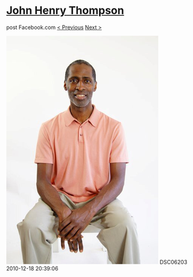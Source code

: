 # [John Henry Thompson](../README.md)
post Facebook.com
[< Previous](2010-12-18-11.md) [Next >](2010-12-18-13.md)

[![](../media/2010-12-18/Fam-2010-DSC06203.jpg)](../README.md)
DSC06203
2010-12-18 20:39:06